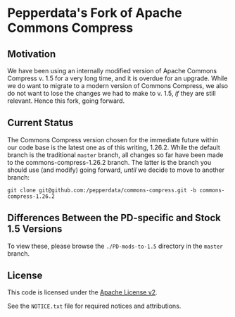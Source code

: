 <!---
 Licensed to the Apache Software Foundation (ASF) under one or more
 contributor license agreements.  See the NOTICE file distributed with
 this work for additional information regarding copyright ownership.
 The ASF licenses this file to You under the Apache License, Version 2.0
 (the "License"); you may not use this file except in compliance with
 the License.  You may obtain a copy of the License at

      http://www.apache.org/licenses/LICENSE-2.0

 Unless required by applicable law or agreed to in writing, software
 distributed under the License is distributed on an "AS IS" BASIS,
 WITHOUT WARRANTIES OR CONDITIONS OF ANY KIND, either express or implied.
 See the License for the specific language governing permissions and
 limitations under the License.
-->
Pepperdata's Fork of Apache Commons Compress
===================

Motivation
-------------

We have been using an internally modified version of Apache Commons Compress v. 1.5
for a very long time, and it is overdue for an upgrade.  While we do want to migrate to
a modern version of Commons Compress, we also do not want to lose the changes we had
to make to v. 1.5, _if_ they are still relevant.  Hence this fork, going forward.

Current Status
--------------------------

The Commons Compress version chosen for the immediate future within our code base is the
latest one as of this writing, 1.26.2.  While the default branch is the traditional `master`
branch, all changes so far have been made to the commons-compress-1.26.2 branch.
The latter is the branch you should use (and modify) going forward, _until_ we decide to
move to another branch:

```shell
git clone git@github.com:/pepperdata/commons-compress.git -b commons-compress-1.26.2
```

Differences Between the PD-specific and Stock 1.5 Versions
--------

To view these, please browse the `./PD-mods-to-1.5` directory in the `master` branch.

License
-------

This code is licensed under the [Apache License v2](https://www.apache.org/licenses/LICENSE-2.0).

See the `NOTICE.txt` file for required notices and attributions.
